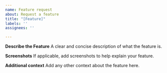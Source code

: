 ```yaml
---
name: Feature request
about: Request a feature
title: "[Feature]"
labels: ''
assignees: ''

---
```

**Describe the Feature**
A clear and concise description of what the feature is.

**Screenshots**
If applicable, add screenshots to help explain your feature.

**Additional context**
Add any other context about the feature here.